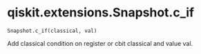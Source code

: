 # qiskit.extensions.Snapshot.c\_if

`Snapshot.c_if(classical, val)`

Add classical condition on register or cbit classical and value val.
